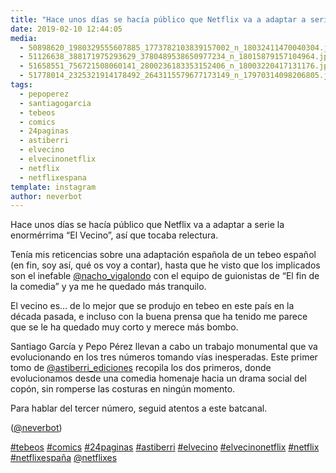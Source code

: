 ```yaml
---
title: "Hace unos días se hacía público que Netflix va a adaptar a serie la enormérrima “El Vecino”, así que tocaba relectura"
date: 2019-02-10 12:44:05
media: 
  - 50898620_1980329555607885_1773782103839157002_n_18032411470040304.jpg
  - 51126638_388171975293629_3780489538650977234_n_18015879157104964.jpg
  - 51658551_756721508060141_2800236183353152406_n_18003220417131176.jpg
  - 51778014_2325321914178492_2643115579677173149_n_17970314098206805.jpg
tags: 
  - pepoperez
  - santiagogarcia
  - tebeos
  - comics
  - 24paginas
  - astiberri
  - elvecino
  - elvecinonetflix
  - netflix
  - netflixespana
template: instagram
author: neverbot
---
```


Hace unos días se hacía público que Netflix va a adaptar a serie la enormérrima “El Vecino”, así que tocaba relectura.


Tenía mis reticencias sobre una adaptación española de un tebeo español (en fin, soy así, qué os voy a contar), hasta que he visto que los implicados son el inefable [@nacho_vigalondo](https://instagram.com/nacho_vigalondo) con el equipo de guionistas de “El fin de la comedia” y ya me he quedado más tranquilo.


El vecino es... de lo mejor que se produjo en tebeo en este país en la década pasada, e incluso con la buena prensa que ha tenido me parece que se le ha quedado muy corto y merece más bombo.


Santiago García y Pepo Pérez llevan a cabo un trabajo monumental que va evolucionando en los tres números tomando vías inesperadas. Este primer tomo de [@astiberri_ediciones](https://instagram.com/astiberri_ediciones) recopila los dos primeros, donde evolucionamos desde una comedia homenaje hacia un drama social del copón, sin romperse las costuras en ningún momento.


Para hablar del tercer número, seguid atentos a este batcanal.


([@neverbot](https://instagram.com/neverbot))


[#tebeos](/tags/tebeos) [#comics](/tags/comics) [#24paginas](/tags/24paginas) [#astiberri](/tags/astiberri) [#elvecino](/tags/elvecino) [#elvecinonetflix](/tags/elvecinonetflix) [#netflix](/tags/netflix) [#netflixespaña](/tags/netflixespana) [@netflixes](https://instagram.com/netflixes) 
